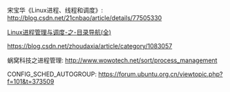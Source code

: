 宋宝华《Linux进程、线程和调度》: http://blog.csdn.net/21cnbao/article/details/77505330

[Linux进程管理与调度-之-目录导航(全)](http://blog.csdn.net/gatieme/article/details/51456569)

https://blog.csdn.net/zhoudaxia/article/category/1083057

蜗窝科技之进程管理: http://www.wowotech.net/sort/process_management

CONFIG_SCHED_AUTOGROUP: https://forum.ubuntu.org.cn/viewtopic.php?f=101&t=373509